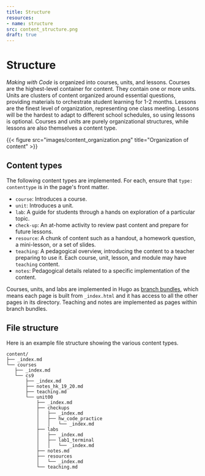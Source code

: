 ```yaml
---
title: Structure
resources:
- name: structure
src: content_structure.png
draft: true
---
```


# Structure

*Making with Code* is organized into courses, units, and lessons. Courses are the highest-level container for content. They contain one or more units. Units are clusters of content organized around essential questions, providing materials to orchestrate student learning for 1-2 months. Lessons are the finest level of organization, representing one class meeting. Lessons will be the hardest to adapt to different school schedules, so using lessons is optional. Courses and units are purely organizational structures, while lessons are also themselves a content type.

{{< figure src="images/content_organization.png" title="Organization of content" >}}

## Content types

The following content types are implemented. For each, ensure that `type: contenttype` is in the page's front matter.

- `course`: Introduces a course.
- `unit`: Introduces a unit.
- `lab`: A guide for students through a hands on exploration of a particular topic. 
- `check-up`: An at-home activity to review past content and prepare for future lessons.
- `resource`: A chunk of content such as a handout, a homework question, a mini-lesson,
    or a set of slides.
- `teaching`: A pedagogical overview, introducing the content to a teacher
    preparing to use it. Each course, unit, lesson, and module may have `teaching` content.
- `notes`: Pedagogical details related to a specific implementation of the
    content.

Courses, units, and labs are implemented in Hugo as [branch bundles](https://gohugo.io/content-management/page-bundles/#branch-bundles), which means each page is built from `_index.html` and it has access to all the other pages in its directory. Teaching and notes are implemented as pages within branch bundles. 

## File structure

Here is an example file structure showing the various content types.

```shell
content/
├── _index.md
└── courses
   ├── _index.md
   └── cs9
       ├── _index.md
       ├── notes_hk_19_20.md
       ├── teaching.md
       └── unit00
           ├── _index.md
           ├── checkups
           │   ├── _index.md
           │   ├── hw_code_practice
           │   │   └── _index.md
           ├── labs
           │   ├── _index.md
           │   ├── lab1_terminal
           │   │   └── _index.md
           ├── notes.md
           ├── resources
           │   └── _index.md
           └── teaching.md
```
